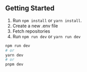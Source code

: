 ## Getting Started

1. Run `npm install` or `yarn install`.
2. Create a new .env file
3. Fetch repositories
4. Run `npm run dev` or `yarn run dev`

```bash
npm run dev
# or
yarn dev
# or
pnpm dev
```
